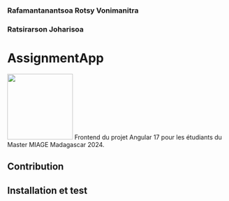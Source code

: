 ### Rafamantanantsoa Rotsy Vonimanitra
### Ratsirarson Joharisoa

# AssignmentApp
<img src="https://miro.medium.com/v2/resize:fit:1400/1*Klh1l7wkoG6PDPb9A5oCHQ.png" width="150">
Frontend du projet Angular 17 pour les étudiants du Master MIAGE Madagascar 2024.

## Contribution

## Installation et test


